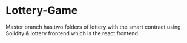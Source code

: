 # Lottery-Game

Master branch has two folders of lottery with the smart contract using Solidity & lottery frontend which is the react frontend.
